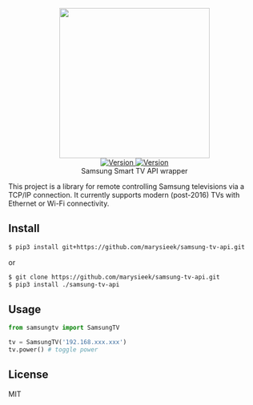 <p align="center">
    <img src="https://user-images.githubusercontent.com/5860071/47255992-611d9b00-d481-11e8-965d-d9816f254be2.png" width="300px" border="0" />
    <br/>
    <a href="https://github.com/vrachieru/samsung-tv-api/releases/latest">
        <img src="https://img.shields.io/badge/version-1.0.0-brightgreen.svg?style=flat-square" alt="Version">
    </a>
    <a href="https://travis-ci.org/vrachieru/samsung-tv-api">
        <img src="https://img.shields.io/travis/vrachieru/samsung-tv-api.svg?style=flat-square" alt="Version">
    </a>
    <br/>
    Samsung Smart TV API wrapper
</p>

This project is a library for remote controlling Samsung televisions via a TCP/IP connection. 
It currently supports modern (post-2016) TVs with Ethernet or Wi-Fi connectivity.

## Install

```bash
$ pip3 install git+https://github.com/marysieek/samsung-tv-api.git
```
or
```bash
$ git clone https://github.com/marysieek/samsung-tv-api.git
$ pip3 install ./samsung-tv-api
```

## Usage

```python
from samsungtv import SamsungTV

tv = SamsungTV('192.168.xxx.xxx')
tv.power() # toggle power
```

## License

MIT
